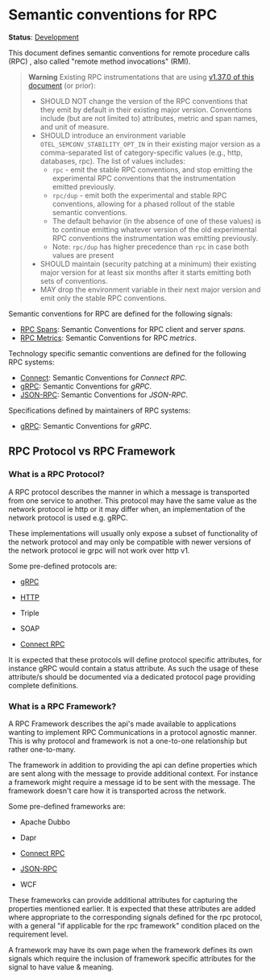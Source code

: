 <!--- Hugo front matter used to generate the website version of this page:
linkTitle: RPC
--->

# Semantic conventions for RPC

**Status**: [Development][DocumentStatus]

This document defines semantic conventions for remote procedure calls (RPC)
, also called "remote method invocations" (RMI).

> **Warning**
> Existing RPC instrumentations that are using
> [v1.37.0 of this document](https://github.com/open-telemetry/semantic-conventions/blob/v1.37.0/docs/rpc/README.md)
> (or prior):
>
> * SHOULD NOT change the version of the RPC conventions that they emit by
>   default in their existing major version. Conventions include (but are not
>   limited to) attributes, metric and span names, and unit of measure.
> * SHOULD introduce an environment variable `OTEL_SEMCONV_STABILITY_OPT_IN`
>   in their existing major version as a comma-separated list of category-specific values
>   (e.g., http, databases, rpc). The list of values includes:
>   * `rpc` - emit the stable RPC conventions, and stop emitting
>     the experimental RPC conventions that the instrumentation emitted
>     previously.
>   * `rpc/dup` - emit both the experimental and stable RPC conventions,
>     allowing for a phased rollout of the stable semantic conventions.
>   * The default behavior (in the absence of one of these values) is to continue
>     emitting whatever version of the old experimental RPC conventions
>     the instrumentation was emitting previously.
>   * Note: `rpc/dup` has higher precedence than `rpc` in case both values are present
> * SHOULD maintain (security patching at a minimum) their existing major version
>   for at least six months after it starts emitting both sets of conventions.
> * MAY drop the environment variable in their next major version and emit only
>   the stable RPC conventions.

Semantic conventions for RPC are defined for the following signals:

* [RPC Spans](rpc-spans.md): Semantic Conventions for RPC client and server *spans*.
* [RPC Metrics](rpc-metrics.md): Semantic Conventions for RPC *metrics*.

Technology specific semantic conventions are defined for the following RPC systems:

* [Connect](connect-rpc.md): Semantic Conventions for *Connect RPC*.
* [gRPC](grpc.md): Semantic Conventions for *gRPC*.
* [JSON-RPC](json-rpc.md): Semantic Conventions for *JSON-RPC*.

Specifications defined by maintainers of RPC systems:

* [gRPC](https://github.com/grpc/proposal/blob/master/A66-otel-stats.md): Semantic Conventions for *gRPC*.

## RPC Protocol vs RPC Framework

### What is a RPC Protocol?

A RPC protocol describes the manner in which a message is transported from one service to another.
This protocol may have the same value as the network protocol ie http or it may differ when,
an implementation of the network protocol is used e.g. gRPC.

These implementations will usually only expose a subset of functionality of the network protocol
and may only be compatible with newer versions of the network protocol ie grpc will not work over http v1.

Some pre-defined protocols are:

* [gRPC](grpc.md)

* [HTTP](/docs/http/README.md)

* Triple

* SOAP

* [Connect RPC](connect-rpc.md)

It is expected that these protocols will define protocol specific attributes, for instance gRPC would contain a status attribute.
As such the usage of these attribute/s should be documented via a dedicated protocol page providing complete definitions.

### What is a RPC Framework?

A RPC Framework describes the api's made available to applications wanting to implement RPC Communications
in a protocol agnostic manner. This is why protocol and framework is not a one-to-one relationship but rather one-to-many.

The framework in addition to providing the api can define properties which are sent along with the message
to provide additional context. For instance a framework might require a message id to be sent with the message.
The framework doesn't care how it is transported across the network.

Some pre-defined frameworks are:

* Apache Dubbo

* Dapr

* [Connect RPC](connect-rpc.md)

* [JSON-RPC](json-rpc.md)

* WCF

These frameworks can provide additional attributes for capturing the properties mentioned earlier.
It is expected that these attributes are added where appropriate to the corresponding signals defined for the rpc protocol,
with a general "if applicable for the rpc framework" condition placed on the requirement level.

A framework may have its own page when the framework defines its own signals which require the inclusion of framework specific
attributes for the signal to have value & meaning.

[DocumentStatus]: https://opentelemetry.io/docs/specs/otel/document-status
